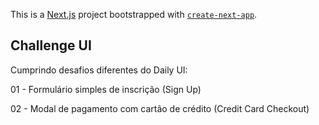 This is a [Next.js](https://nextjs.org/) project bootstrapped with [`create-next-app`](https://github.com/vercel/next.js/tree/canary/packages/create-next-app).

## Challenge UI

Cumprindo desafios diferentes do Daily UI:

01 - Formulário simples de inscrição (Sign Up)

02 - Modal de pagamento com cartão de crédito (Credit Card Checkout)
